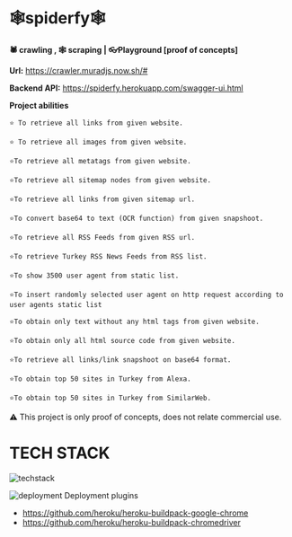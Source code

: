 # 🕸spiderfy🕸
**🕷 crawling , 🕸 scraping | 👓Playground [proof of concepts]**

**Url:** https://crawler.muradjs.now.sh/#

**Backend API:** https://spiderfy.herokuapp.com/swagger-ui.html

**Project abilities**

`⭐️ To retrieve all links from given website.`

`⭐️ To retrieve all images from given website.`

`⭐️To retrieve all metatags from given website.`

`⭐️To retrieve all sitemap nodes from given website.`

`⭐️To retrieve all links from given sitemap url.`

`⭐️To convert base64 to text (OCR function) from given snapshoot.`

`⭐️To retrieve all RSS Feeds from given RSS url.`

`⭐️To retrieve Turkey RSS News Feeds from RSS list.`

`⭐️To show 3500 user agent from static list.`

`⭐️To insert randomly selected user agent on http request according to user agents static list`

`⭐️To obtain only text without any html tags from given website.`

`⭐️To obtain only all html source code from given website.`

`⭐️To retrieve all links/link snapshoot on base64 format.`

`⭐️To obtain top 50 sites in Turkey from Alexa.`

`⭐️To obtain top 50 sites in Turkey from SimilarWeb.`



⚠️ This project is only proof of concepts, does not relate commercial use.


#                             TECH STACK
![techstack](https://raw.githubusercontent.com/fatihyildizli/spiderfy/master/tech.PNG)


![deployment](https://avatars3.githubusercontent.com/u/23211?size=30) Deployment plugins

- https://github.com/heroku/heroku-buildpack-google-chrome
- https://github.com/heroku/heroku-buildpack-chromedriver

